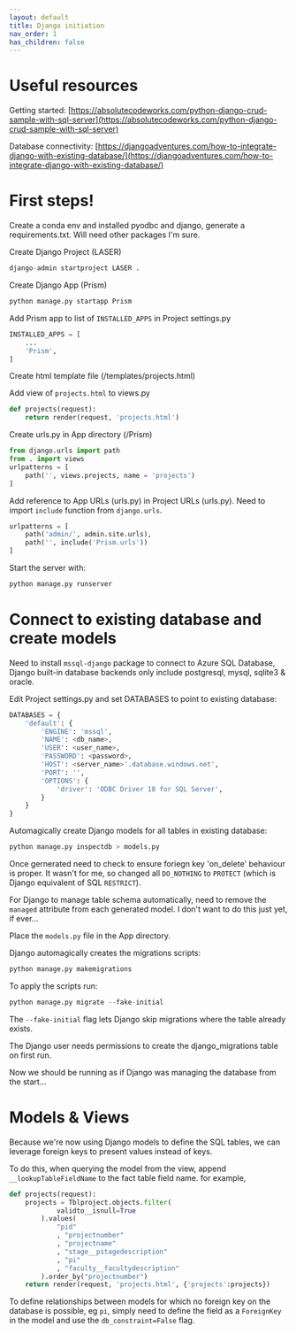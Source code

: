```yaml
---
layout: default
title: Django initiation
nav_order: 1
has_children: false
---
```


# Useful resources
Getting started:
[https://absolutecodeworks.com/python-django-crud-sample-with-sql-server](https://absolutecodeworks.com/python-django-crud-sample-with-sql-server)

Database connectivity:
[https://djangoadventures.com/how-to-integrate-django-with-existing-database/](https://djangoadventures.com/how-to-integrate-django-with-existing-database/)

# First steps!

Create a conda env and installed pyodbc and django, generate a requirements.txt. Will need other packages I'm sure.

Create Django Project (LASER)  
```python
django-admin startproject LASER .
```

Create Django App (Prism)  

```python
python manage.py startapp Prism
```

Add Prism app to list of `INSTALLED_APPS` in Project settings.py  
```python
INSTALLED_APPS = [
    ...
    'Prism',
]
```

Create html template file (/templates/projects.html)


Add view of `projects.html` to views.py
```python
def projects(request):
    return render(request, 'projects.html')
```

Create urls.py in App directory (/Prism)  
```python
from django.urls import path
from . import views
urlpatterns = [
    path('', views.projects, name = 'projects')
]
```

Add reference to App URLs (urls.py) in Project URLs (urls.py).
Need to import `include` function from `django.urls`. 
```python
urlpatterns = [
    path('admin/', admin.site.urls),
    path('', include('Prism.urls'))
]
```

Start the server with: 
```python
python manage.py runserver
```

# Connect to existing database and create models

Need to install `mssql-django` package to connect to Azure SQL Database, Django built-in database backends only include postgresql, mysql, sqlite3 & oracle.

Edit Project settings.py and set DATABASES to point to existing database:  
```python
DATABASES = {
    'default': {
        'ENGINE': 'mssql',
        'NAME': <db_name>,
        'USER': <user_name>,
        'PASSWORD': <password>,
        'HOST': <server_name>'.database.windows.net',
        'PORT': '',
        'OPTIONS': {
            'driver': 'ODBC Driver 18 for SQL Server',
        }
    }
}
```

Automagically create Django models for all tables in existing database:  
```python 
python manage.py inspectdb > models.py
```

Once gernerated need to check to ensure foriegn key 'on_delete' behaviour is proper. It wasn't for me, so changed all `DO_NOTHING` to `PROTECT` (which is Django equivalent of SQL `RESTRICT`).  

For Django to manage table schema automatically, need to remove the `managed` attribute from each generated model. I don't want to do this just yet, if ever...

Place the `models.py` file in the App directory. 

Django automagically creates the migrations scripts:  
```python
python manage.py makemigrations
```

To apply the scripts run:
```python
python manage.py migrate --fake-initial
```  
The `--fake-initial` flag lets Django skip migrations where the table already exists. 

The Django user needs permissions to create the django_migrations table on first run.  

Now we should be running as if Django was managing the database from the start...

# Models & Views

Because we're now using Django models to define the SQL tables, we can leverage foreign keys to present values instead of keys.  

To do this, when querying the model from the view, append `__lookupTableFieldName` to the fact table field name. for example,  

```python
def projects(request):
    projects = Tblproject.objects.filter(
            validto__isnull=True
        ).values(
            "pid"
            , "projectnumber"
            , "projectname"
            , "stage__pstagedescription"
            , "pi"
            , "faculty__facultydescription"
        ).order_by("projectnumber")
    return render(request, 'projects.html', {'projects':projects})
```

To define relationships between models for which no foreign key on the database is possible, eg `pi`, simply need to define the field as a `ForeignKey` in the model and use the `db_constraint=False` flag.  
